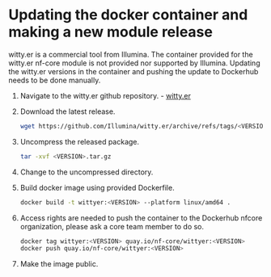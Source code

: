 # Updating the docker container and making a new module release

witty.er is a commercial tool from Illumina. The container provided for the witty.er nf-core module is not provided nor supported by Illumina. Updating the witty.er versions in the container and pushing the update to Dockerhub needs to be done manually.

1. Navigate to the witty.er github repository. - [witty.er](https://github.com/Illumina/witty.er)
2. Download the latest release.
    ```bash
    wget https://github.com/Illumina/witty.er/archive/refs/tags/<VERSION>.tar.gz
    ```
3. Uncompress the released package.
    ```bash
    tar -xvf <VERSION>.tar.gz 
    ```
4. Change to the uncompressed directory.
5. Build docker image using provided Dockerfile.

   ```bash
   docker build -t wittyer:<VERSION> --platform linux/amd64 .
   ```
6. Access rights are needed to push the container to the Dockerhub nfcore organization, please ask a core team member to do so.

   ```bash
   docker tag wittyer:<VERSION> quay.io/nf-core/wittyer:<VERSION>
   docker push quay.io/nf-core/wittyer:<VERSION>
   ```

7. Make the image public.